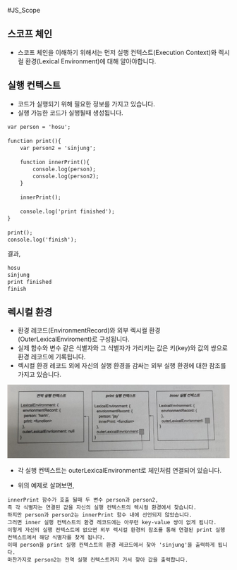 #JS_Scope

## 스코프 체인
- 스코프 체인을 이해하기 위해서는 먼저 실행 컨텍스트(Execution Context)와 렉시컬 환경(Lexical Environment)에 대해 알아야합니다.

## 실행 컨텍스트
- 코드가 실행되기 위해 필요한 정보를 가지고 있습니다.
- 실행 가능한 코드가 실행될때 생성됩니다.

~~~
var person = 'hosu';

function print(){
    var person2 = 'sinjung';

    function innerPrint(){
        console.log(person);
        console.log(person2);   
    }

    innerPrint();

    console.log('print finished');
}

print();
console.log('finish');
~~~

결과,
~~~
hosu
sinjung
print finished
finish
~~~

## 렉시컬 환경
- 환경 레코드(EnvironmentRecord)와 외부 렉시컬 환경(OuterLexicalEnviroment)로 구성됩니다.
- 실제 함수와 변수 같은 식별자와 그 식별자가 가리키는 값은 키(key)와 값의 쌍으로 환경 레코드에 기록됩니다. 
- 렉시컬 환경 레코드 외에 자신의 실행 환경을 감싸는 외부 실행 환경에 대한 참조를 가지고 있습니다.

![lexical](../image/lexicalEnvrionment.jpg)

- 각 실행 컨텍스트는 outerLexicalEnvironment로 체인처럼 연결되어 있습니다.


- 위의 예제로 살펴보면,
~~~
innerPrint 함수가 호출 될때 두 변수 person과 person2, 
즉 각 식별자는 연결된 값을 자신의 실행 컨텍스트의 렉시컬 환경에서 찾습니다.
하지만 person과 person2는 innerPrint 함수 내에 선언되지 않았습니다.
그러면 inner 실행 컨텍스트의 환경 레코드에는 아무런 key-value 쌍이 없게 됩니다.
이렇게 자신의 실행 컨텍스트에 없으면 외부 렉시컬 환경의 참조를 통해 연결된 print 실행 컨텍스트에서 해당 식별자를 찾게 됩니다.
이때 person을 print 실행 컨텍스트의 환경 레코드에서 찾아 'sinjung'을 출력하게 됩니다.
마찬가지로 person2는 전역 실행 컨텍스트까지 가서 찾아 값을 출력합니다.